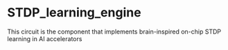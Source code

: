 # STDP_learning_engine
This circuit is the component that implements brain-inspired on-chip STDP learning in AI accelerators
